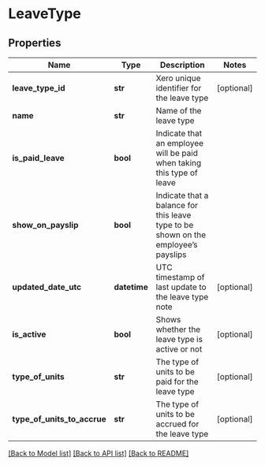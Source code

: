 # LeaveType

## Properties
Name | Type | Description | Notes
------------ | ------------- | ------------- | -------------
**leave_type_id** | **str** | Xero unique identifier for the leave type | [optional] 
**name** | **str** | Name of the leave type | 
**is_paid_leave** | **bool** | Indicate that an employee will be paid when taking this type of leave | 
**show_on_payslip** | **bool** | Indicate that a balance for this leave type to be shown on the employee’s payslips | 
**updated_date_utc** | **datetime** | UTC timestamp of last update to the leave type note | [optional] 
**is_active** | **bool** | Shows whether the leave type is active or not | [optional] 
**type_of_units** | **str** | The type of units to be paid for the leave type | [optional] 
**type_of_units_to_accrue** | **str** | The type of units to be accrued for the leave type | [optional] 

[[Back to Model list]](../README.md#documentation-for-models) [[Back to API list]](../README.md#documentation-for-api-endpoints) [[Back to README]](../README.md)


